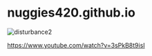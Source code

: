 # nuggies420.github.io

![disturbance2](https://user-images.githubusercontent.com/70152388/91209308-84e34500-e6d9-11ea-9ad3-c66b9d4b2761.png)

https://www.youtube.com/watch?v=3sPkB8t9isI

